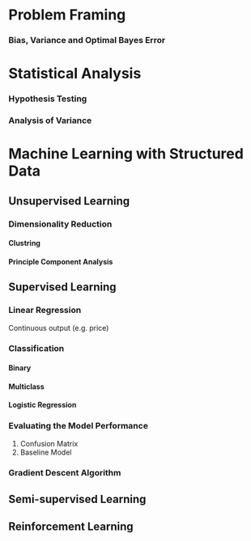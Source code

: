 # Problem Framing
### Bias, Variance and Optimal Bayes Error
# Statistical Analysis
### Hypothesis Testing
### Analysis of Variance

# Machine Learning with Structured Data

## Unsupervised Learning
### Dimensionality Reduction
#### Clustring
#### Principle Component Analysis
## Supervised Learning
### Linear Regression
Continuous output (e.g. price)
### Classification
#### Binary
#### Multiclass

#### Logistic Regression
### Evaluating the Model Performance
1. Confusion Matrix
2. Baseline Model
### Gradient Descent Algorithm

## Semi-supervised Learning

## Reinforcement Learning
